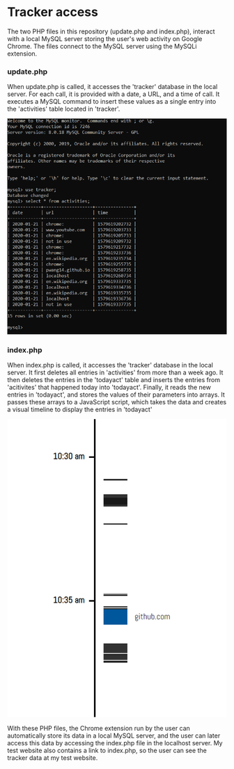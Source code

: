 # Tracker access

The two PHP files in this repository (update.php and index.php), interact with a local MySQL server storing the user's web activity on Google Chrome.
The files connect to the MySQL server using the MySQLi extension.

### update.php

When update.php is called, it accesses the 'tracker' database in the local server. For each call, it is provided with a date, a URL, and a time of call.
It executes a MySQL command to insert these values as a single entry into the 'activities' table located in 'tracker'.

![Data in MySQL server](readme_images/database.png)

### index.php

When index.php is called, it accesses the 'tracker' database in the local server. It first deletes all entries in 'activities' from more than a week ago.
It then deletes the entries in the 'todayact' table and inserts the entries from 'acitivites' that happened today into 'todayact'.
Finally, it reads the new entries in 'todayact', and stores the values of their parameters into arrays.
It passes these arrays to a JavaScript script, which takes the data and creates a visual timeline to display the entries in 'todayact'

![Visualization of data](readme_images/visualization.png)

With these PHP files, the Chrome extension run by the user can automatically store its data in a local MySQL server, and the user can later access this data by accessing the index.php file in the localhost server.
My test website also contains a link to index.php, so the user can see the tracker data at my test website.